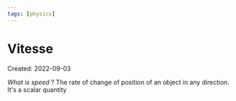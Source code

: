```yaml
---
tags: [physics] 
---
```

# Vitesse
Created: 2022-09-03

*What is speed*
?
The rate of change of position of an object in any direction. It's a scalar quantity
<!--SR:!2022-10-10,24,270-->


